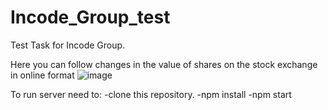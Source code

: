 # Incode_Group_test
Test Task for Incode Group.

Here you can follow changes in the value of shares on the stock exchange in online format
![image](https://github.com/KaterynaKarabanova/Incode_Group_test/assets/135024704/cad2e11a-84ef-4eb1-bfcd-99ede17703ab)


To run server need to:
-clone this repository. 
-npm install 
-npm start 
